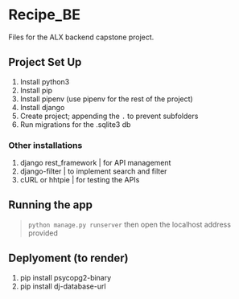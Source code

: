 # Recipe_BE

Files for the ALX backend capstone project.

## Project Set Up

1. Install python3
2. Install pip
3. Install pipenv (use pipenv for the rest of the project)
4. Install django
5. Create project; appending the ```.``` to prevent subfolders
6. Run migrations for the .sqlite3 db

### Other installations

1. django rest_framework | for API management
2. django-filter | to implement search and filter
3. cURL or hhtpie | for testing the APIs

## Running the app

> ```python manage.py runserver``` 
then open the localhost address provided

## Deplyoment (to render)

1. pip install psycopg2-binary
2. pip install dj-database-url


